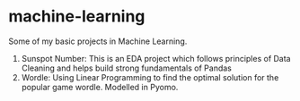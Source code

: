 # machine-learning
Some of my basic projects in Machine Learning.

1. Sunspot Number:
   This is an EDA project which follows principles of Data Cleaning and helps build strong fundamentals of Pandas
3. Wordle:
  Using Linear Programming to find the optimal solution for the popular game wordle. Modelled in Pyomo.
   
   
